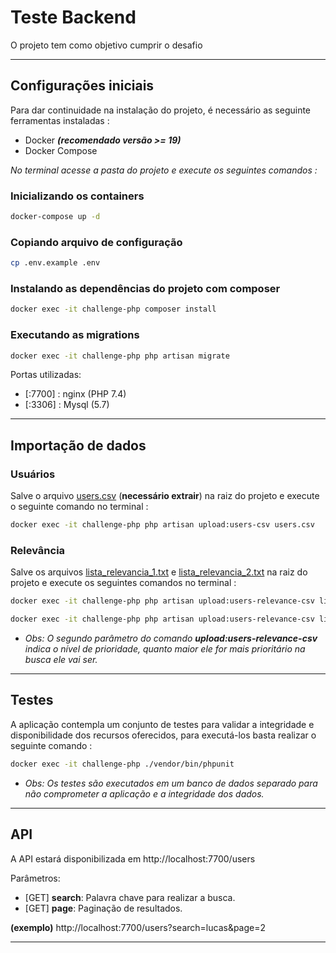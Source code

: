 # Teste Backend

O projeto tem como objetivo cumprir o desafio

---

## Configurações iniciais

Para dar continuidade na instalação do projeto, é necessário as seguinte ferramentas instaladas :

* Docker ***(recomendado versão >= 19)***
* Docker Compose
  

*No terminal acesse a pasta do projeto e execute os seguintes comandos :*

### Inicializando os containers
```bash
docker-compose up -d
```

### Copiando arquivo de configuração 
```bash
cp .env.example .env
```

### Instalando as dependências do projeto com composer
```bash
docker exec -it challenge-php composer install
```

### Executando as migrations
```bash
docker exec -it challenge-php php artisan migrate
```

Portas utilizadas:
- [:7700] : nginx (PHP 7.4)
- [:3306] : Mysql (5.7)

---

## Importação de dados

### Usuários 

Salve o arquivo [users.csv](https://s3.amazonaws.com/careers-picpay/users.csv.gz) (**necessário extrair**) na raiz do projeto e execute o seguinte comando no terminal :
```bash
docker exec -it challenge-php php artisan upload:users-csv users.csv
```

### Relevância

Salve os arquivos [lista_relevancia_1.txt](https://s3.amazonaws.com/careers-picpay/lista_relevancia_1.txt) e [lista_relevancia_2.txt](https://s3.amazonaws.com/careers-picpay/lista_relevancia_2.txt) na raiz do projeto e execute os seguintes comandos no terminal :

```bash
docker exec -it challenge-php php artisan upload:users-relevance-csv lista_relevancia_2.txt 1
```

```bash
docker exec -it challenge-php php artisan upload:users-relevance-csv lista_relevancia_1.txt 2
```

* *Obs: O segundo parâmetro do comando **upload:users-relevance-csv** indica o nível de prioridade, quanto maior ele for mais prioritário na busca ele vai ser.*

---
## Testes

A aplicação contempla um conjunto de testes para validar a integridade e disponibilidade dos recursos oferecidos, para executá-los basta realizar o seguinte comando :
```bash
docker exec -it challenge-php ./vendor/bin/phpunit
```
* *Obs: Os testes são executados em um banco de dados separado para não comprometer a aplicação e a integridade dos dados.*
---

## API

A API estará disponibilizada em http://localhost:7700/users

Parâmetros:
* [GET] **search**: Palavra chave para realizar a busca. 
* [GET] **page**: Paginação de resultados.

**(exemplo)** http://localhost:7700/users?search=lucas&page=2

---

